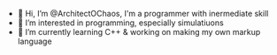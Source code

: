 - 👋 Hi, I’m @ArchitectOChaos, I'm a programmer with inermediate skill 
- 👀 I’m interested in programming, especially simulatiuons
- 🌱 I’m currently learning C++ & working on making my own markup language
<!---
ArchitectOChaos/ArchitectOChaos is a ✨ special ✨ repository because its `README.md` (this file) appears on your GitHub profile.
You can click the Preview link to take a look at your changes.
--->
